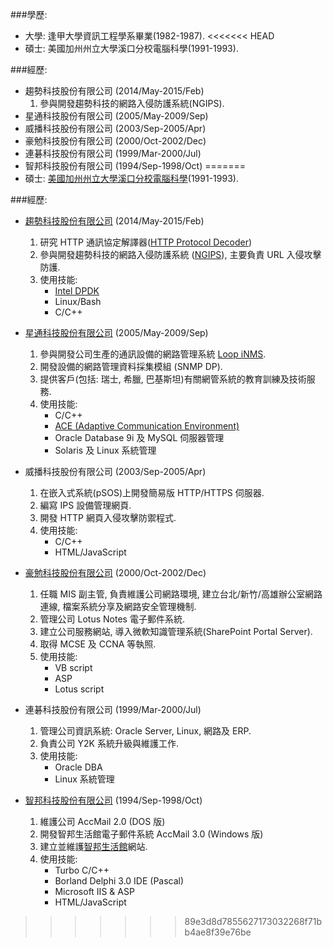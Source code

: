 ###學歷:
* 大學: 逢甲大學資訊工程學系畢業(1982-1987).
<<<<<<< HEAD
* 碩士: 美國加州州立大學溪口分校電腦科學(1991-1993).

###經歷:
* 趨勢科技股份有限公司 (2014/May-2015/Feb)
  1. 參與開發趨勢科技的網路入侵防護系統(NGIPS).
* 星通科技股份有限公司 (2005/May-2009/Sep)
* 威播科技股份有限公司 (2003/Sep-2005/Apr)
* 豪勉科技股份有限公司 (2000/Oct-2002/Dec)
* 連碁科技股份有限公司 (1999/Mar-2000/Jul)
* 智邦科技股份有限公司 (1994/Sep-1998/Oct)
=======
* 碩士: [美國加州州立大學溪口分校電腦科學](https://www.csuchico.edu/csci/programs/ms-compsci/index.shtml)(1991-1993).

###經歷:
* [趨勢科技股份有限公司](https://www.trendmicro.com) (2014/May-2015/Feb)
  1. 研究 HTTP 通訊協定解譯器([HTTP Protocol Decoder](https://docs.google.com/presentation/d/1xC3nxAsuD4_MPU-0utKKTim1bhoRMJ7Q_kxt93JFJ8A/edit?usp=sharing))
  2. 參與開發趨勢科技的網路入侵防護系統 ([NGIPS](https://www.trendmicro.com/zh_tw/business/products/network/intrusion-prevention.html)), 主要負責 URL 入侵攻擊防護.
  3. 使用技能:
      + [Intel DPDK](https://www.dpdk.org)
      + Linux/Bash
      + C/C++

* [星通科技股份有限公司](https://www.looptelecom.com) (2005/May-2009/Sep)
  1. 參與開發公司生產的通訊設備的網路管理系統 [Loop iNMS](https://www.looptelecom.com/en/product/Network-Management-NMS-EMS/Network-Management-iNMS).
  2. 開發設備的網路管理資料採集模組 (SNMP DP).
  3. 提供客戶(包括: 瑞士, 希臘, 巴基斯坦)有關網管系統的教育訓練及技術服務.
  4. 使用技能:
     + C/C++
     + [ACE (Adaptive Communication Environment)](http://www.dre.vanderbilt.edu/~schmidt/ACE.html)
     + Oracle Database 9i 及 MySQL 伺服器管理
     + Solaris 及 Linux 系統管理

* 威播科技股份有限公司 (2003/Sep-2005/Apr)
  1. 在嵌入式系統(pSOS)上開發簡易版 HTTP/HTTPS 伺服器.
  2. 編寫 IPS 設備管理網頁.
  3. 開發 HTTP 網頁入侵攻擊防禦程式.
  4. 使用技能:
     + C/C++
     + HTML/JavaScript

* [豪勉科技股份有限公司](https://www.hauman.com.tw) (2000/Oct-2002/Dec)
  1. 任職 MIS 副主管,  負責維護公司網路環境, 建立台北/新竹/高雄辦公室網路連線, 檔案系統分享及網路安全管理機制.
  2. 管理公司 Lotus Notes 電子郵件系統.
  3. 建立公司服務網站, 導入微軟知識管理系統(SharePoint Portal Server).
  4. 取得 MCSE 及 CCNA 等執照.
  5. 使用技能:
     + VB script
     + ASP
     + Lotus script

* 連碁科技股份有限公司 (1999/Mar-2000/Jul)
  1. 管理公司資訊系統: Oracle Server, Linux, 網路及 ERP.
  2. 負責公司 Y2K 系統升級與維護工作.
  3. 使用技能:
       + Oracle DBA
       + Linux 系統管理

* [智邦科技股份有限公司](https://www.accton.com.tw) (1994/Sep-1998/Oct)
  1. 維護公司 AccMail 2.0 (DOS 版)
  2. 開發智邦生活館電子郵件系統 AccMail 3.0 (Windows 版)
  3. 建立並維護[智邦生活館](https://www.url.com.tw)網站.
  4. 使用技能:
       + Turbo C/C++
       + Borland Delphi 3.0 IDE (Pascal)
       + Microsoft IIS & ASP
       + HTML/JavaScript
>>>>>>> 89e3d8d7855627173032268f71bb4ae8f39e76be
